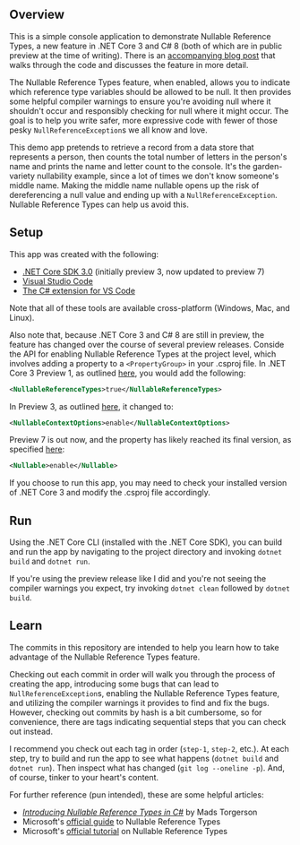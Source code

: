 ## Overview

This is a simple console application to demonstrate Nullable Reference Types, a new feature in .NET Core 3 and C# 8 (both of which are in public preview at the time of writing).
There is an [accompanying blog post](http://www.bravolt.com/blog/nullable-reference-types/) that walks through the code and discusses the feature in more detail.

The Nullable Reference Types feature, when enabled, allows you to indicate which reference type variables should be allowed to be null.
It then provides some helpful compiler warnings to ensure you're avoiding null where it shouldn't occur and responsibly checking for null where it might occur.
The goal is to help you write safer, more expressive code with fewer of those pesky `NullReferenceException`s we all know and love.

This demo app pretends to retrieve a record from a data store that represents a person, then counts the total number of letters in the person's name and prints the name and letter count to the console.
It's the garden-variety nullability example, since a lot of times we don't know someone's middle name.
Making the middle name nullable opens up the risk of dereferencing a null value and ending up with a `NullReferenceException`.
Nullable Reference Types can help us avoid this.

## Setup

This app was created with the following:

- [.NET Core SDK 3.0](https://dotnet.microsoft.com/download/dotnet-core/3.0) (initially preview 3, now updated to preview 7)
- [Visual Studio Code](https://code.visualstudio.com/)
- [The C# extension for VS Code](https://marketplace.visualstudio.com/items?itemName=ms-vscode.csharp)

Note that all of these tools are available cross-platform (Windows, Mac, and Linux).

Also note that, because .NET Core 3 and C# 8 are still in preview, the feature has changed over the course of several preview releases.
Conside the API for enabling Nullable Reference Types at the project level, which involves adding a property to a `<PropertyGroup>` in your .csproj file.
In .NET Core 3 Preview 1, as outlined [here](https://devblogs.microsoft.com/dotnet/take-c-8-0-for-a-spin/), you would add the following:

```xml
<NullableReferenceTypes>true</NullableReferenceTypes>
```

In Preview 3, as outlined [here](https://github.com/dotnet/docs/blob/8536137ccf5bac9a4894536b676e5f5a7094a792/docs/csharp/nullable-references.md), it changed to:

```xml
<NullableContextOptions>enable</NullableContextOptions>
```

Preview 7 is out now, and the property has likely reached its final version, as specified [here](https://github.com/dotnet/docs/blob/76f3542abffb34cab5bb652c7d9f8ec536634663/docs/csharp/nullable-references.md):

```xml
<Nullable>enable</Nullable>
```

If you choose to run this app, you may need to check your installed version of .NET Core 3 and modify the .csproj file accordingly.

## Run

Using the .NET Core CLI (installed with the .NET Core SDK), you can build and run the app by navigating to the project directory and invoking `dotnet build` and `dotnet run`.

If you're using the preview release like I did and you're not seeing the compiler warnings you expect, try invoking `dotnet clean` followed by `dotnet build`.

## Learn

The commits in this repository are intended to help you learn how to take advantage of the Nullable Reference Types feature.

Checking out each commit in order will walk you through the process of creating the app, introducing some bugs that can lead to `NullReferenceException`s, enabling the Nullable Reference Types feature, and utilizing the compiler warnings it provides to find and fix the bugs.
However, checking out commits by hash is a bit cumbersome, so for convenience, there are tags indicating sequential steps that you can check out instead.

I recommend you check out each tag in order (`step-1`, `step-2`, etc.).
At each step, try to build and run the app to see what happens (`dotnet build` and `dotnet run`).
Then inspect what has changed (`git log --oneline -p`).
And, of course, tinker to your heart's content.

For further reference (pun intended), these are some helpful articles:

- *[Introducing Nullable Reference Types in C#](https://devblogs.microsoft.com/dotnet/nullable-reference-types-in-csharp/)* by Mads Torgerson
- Microsoft's [official guide](https://docs.microsoft.com/en-us/dotnet/csharp/nullable-references) to Nullable Reference Types
- Microsoft's [official tutorial](https://docs.microsoft.com/en-us/dotnet/csharp/tutorials/nullable-reference-types) on Nullable Reference Types
